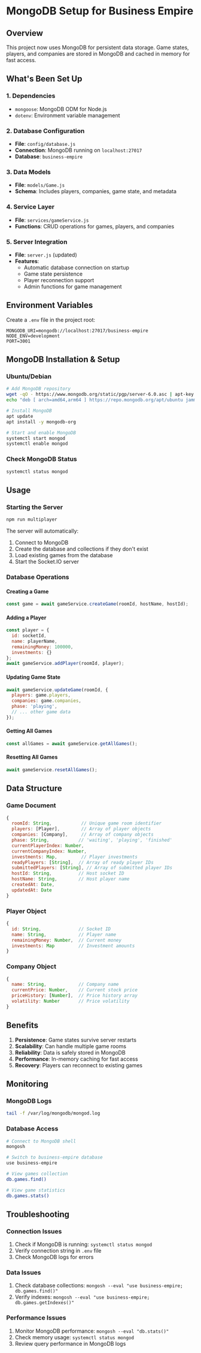 # MongoDB Setup for Business Empire

## Overview
This project now uses MongoDB for persistent data storage. Game states, players, and companies are stored in MongoDB and cached in memory for fast access.

## What's Been Set Up

### 1. Dependencies
- `mongoose`: MongoDB ODM for Node.js
- `dotenv`: Environment variable management

### 2. Database Configuration
- **File**: `config/database.js`
- **Connection**: MongoDB running on `localhost:27017`
- **Database**: `business-empire`

### 3. Data Models
- **File**: `models/Game.js`
- **Schema**: Includes players, companies, game state, and metadata

### 4. Service Layer
- **File**: `services/gameService.js`
- **Functions**: CRUD operations for games, players, and companies

### 5. Server Integration
- **File**: `server.js` (updated)
- **Features**: 
  - Automatic database connection on startup
  - Game state persistence
  - Player reconnection support
  - Admin functions for game management

## Environment Variables
Create a `.env` file in the project root:

```env
MONGODB_URI=mongodb://localhost:27017/business-empire
NODE_ENV=development
PORT=3001
```

## MongoDB Installation & Setup

### Ubuntu/Debian
```bash
# Add MongoDB repository
wget -qO - https://www.mongodb.org/static/pgp/server-6.0.asc | apt-key add -
echo "deb [ arch=amd64,arm64 ] https://repo.mongodb.org/apt/ubuntu jammy/mongodb-org/6.0 multiverse" | tee /etc/apt/sources.list.d/mongodb-org-6.0.list

# Install MongoDB
apt update
apt install -y mongodb-org

# Start and enable MongoDB
systemctl start mongod
systemctl enable mongod
```

### Check MongoDB Status
```bash
systemctl status mongod
```

## Usage

### Starting the Server
```bash
npm run multiplayer
```

The server will automatically:
1. Connect to MongoDB
2. Create the database and collections if they don't exist
3. Load existing games from the database
4. Start the Socket.IO server

### Database Operations

#### Creating a Game
```javascript
const game = await gameService.createGame(roomId, hostName, hostId);
```

#### Adding a Player
```javascript
const player = {
  id: socketId,
  name: playerName,
  remainingMoney: 100000,
  investments: {}
};
await gameService.addPlayer(roomId, player);
```

#### Updating Game State
```javascript
await gameService.updateGame(roomId, {
  players: game.players,
  companies: game.companies,
  phase: 'playing',
  // ... other game data
});
```

#### Getting All Games
```javascript
const allGames = await gameService.getAllGames();
```

#### Resetting All Games
```javascript
await gameService.resetAllGames();
```

## Data Structure

### Game Document
```javascript
{
  roomId: String,           // Unique game room identifier
  players: [Player],        // Array of player objects
  companies: [Company],     // Array of company objects
  phase: String,           // 'waiting', 'playing', 'finished'
  currentPlayerIndex: Number,
  currentCompanyIndex: Number,
  investments: Map,         // Player investments
  readyPlayers: [String],  // Array of ready player IDs
  submittedPlayers: [String], // Array of submitted player IDs
  hostId: String,          // Host socket ID
  hostName: String,        // Host player name
  createdAt: Date,
  updatedAt: Date
}
```

### Player Object
```javascript
{
  id: String,              // Socket ID
  name: String,            // Player name
  remainingMoney: Number,  // Current money
  investments: Map         // Investment amounts
}
```

### Company Object
```javascript
{
  name: String,            // Company name
  currentPrice: Number,    // Current stock price
  priceHistory: [Number],  // Price history array
  volatility: Number       // Price volatility
}
```

## Benefits

1. **Persistence**: Game states survive server restarts
2. **Scalability**: Can handle multiple game rooms
3. **Reliability**: Data is safely stored in MongoDB
4. **Performance**: In-memory caching for fast access
5. **Recovery**: Players can reconnect to existing games

## Monitoring

### MongoDB Logs
```bash
tail -f /var/log/mongodb/mongod.log
```

### Database Access
```bash
# Connect to MongoDB shell
mongosh

# Switch to business-empire database
use business-empire

# View games collection
db.games.find()

# View game statistics
db.games.stats()
```

## Troubleshooting

### Connection Issues
1. Check if MongoDB is running: `systemctl status mongod`
2. Verify connection string in `.env` file
3. Check MongoDB logs for errors

### Data Issues
1. Check database collections: `mongosh --eval "use business-empire; db.games.find()"`
2. Verify indexes: `mongosh --eval "use business-empire; db.games.getIndexes()"`

### Performance Issues
1. Monitor MongoDB performance: `mongosh --eval "db.stats()"`
2. Check memory usage: `systemctl status mongod`
3. Review query performance in MongoDB logs
